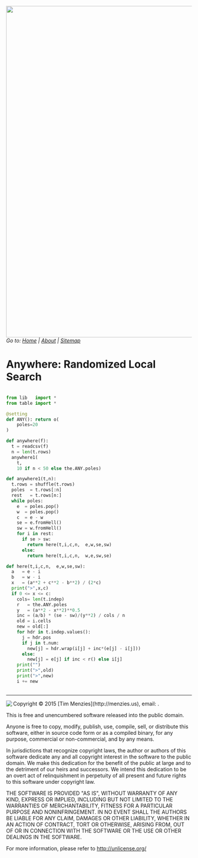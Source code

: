 [<img width=900 src="https://raw.githubusercontent.com/txt/mase/master/img/banner.png">](https://github.com/txt/mase/blob/master/README.md)    
_Go to: [Home](https://github.com/txt/mase/blob/master/README.md) | [About](https://github.com/txt/mase/blob/master/ABOUT.md) | [Sitemap](https://github.com/txt/mase/blob/master/TOC.md)_


# Anywhere: Randomized Local Search

````python

from lib   import *
from table import *

@setting
def ANY(): return o(
    poles=20
)

def anywhere(f):
  t = readcsv(f)
  n = len(t.rows)
  anywhere1(
    t,
    10 if n < 50 else the.ANY.poles)

def anywhere1(t,n):
  t.rows = shuffle(t.rows)
  poles  = t.rows[:n]
  rest   = t.rows[n:]
  while poles:
    e  = poles.pop()
    w  = poles.pop()
    c  = e - w
    se = e.fromHell()
    sw = w.fromHell()
    for i in rest:
      if se > sw:
        return here(t,i,c,n,  e,w,se,sw)
      else:
        return here(t,i,c,n,  w,e,sw,se)

def here(t,i,c,n,  e,w,se,sw):
  a   = e - i
  b   = w - i
  x   = (a**2 + c**2 - b**2) / (2*c)
  print(">",x,c)
  if 0 <= x <= c:
    cols= len(t.indep)
    r   = the.ANY.poles
    y   = (a**2 - x**2)**0.5
    inc = (a/b) * (se - sw)/(y**2) / cols / n
    old = i.cells
    new = old[:]
    for hdr in t.indep.values():
      j = hdr.pos
      if j in t.num:
        new[j] = hdr.wrap(i[j] + inc*(e[j] - i[j]))
      else:
        new[j] = e[j] if inc < r() else i[j]
    print("")
    print(">",old)
    print(">",new)
    i += new 
    
````

__________


<img  align=left src="https://raw.githubusercontent.com/txt/mase/master/img/license.png">
Copyright © 2015 [Tim Menzies](http://menzies.us), email: <tim.menzies@gmail.com>.

This is free and unencumbered software released into the public domain.

Anyone is free to copy, modify, publish, use, compile, sell, or
distribute this software, either in source code form or as a compiled
binary, for any purpose, commercial or non-commercial, and by any
means.

In jurisdictions that recognize copyright laws, the author or authors
of this software dedicate any and all copyright interest in the
software to the public domain. We make this dedication for the benefit
of the public at large and to the detriment of our heirs and
successors. We intend this dedication to be an overt act of
relinquishment in perpetuity of all present and future rights to this
software under copyright law.

THE SOFTWARE IS PROVIDED "AS IS", WITHOUT WARRANTY OF ANY KIND,
EXPRESS OR IMPLIED, INCLUDING BUT NOT LIMITED TO THE WARRANTIES OF
MERCHANTABILITY, FITNESS FOR A PARTICULAR PURPOSE AND NONINFRINGEMENT.
IN NO EVENT SHALL THE AUTHORS BE LIABLE FOR ANY CLAIM, DAMAGES OR
OTHER LIABILITY, WHETHER IN AN ACTION OF CONTRACT, TORT OR OTHERWISE,
ARISING FROM, OUT OF OR IN CONNECTION WITH THE SOFTWARE OR THE USE OR
OTHER DEALINGS IN THE SOFTWARE.

For more information, please refer to <http://unlicense.org/>
